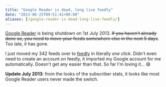 ```yaml
---
title: "Google Reader is dead, long live feedly"
date: "2013-06-25T09:51:41+00:00"
aliases: [/google-reader-is-dead-long-live-feedly/]
---
```


[Google Reader](http://www.google.co.uk/reader/view/) is being shutdown on 1st July 2013. ~~If you haven't already done so, you need to move your feeds somewhere else in the next 5 days~~. Too late, it has gone.

I just moved my 342 feeds over to [feedly](http://www.feedly.com/) in literally *one click*. Didn't even need to create an account on feedly, it imported my Google account for me automatically. Doesn't get any easier than that. So far I'm loving it... :smile:

**Update July 2013**: from the looks of the subscriber stats, it looks like most Google Reader users never made the switch.
